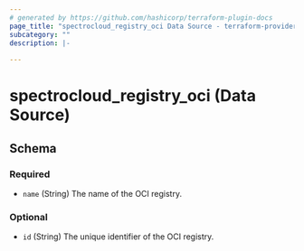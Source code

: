 ```yaml
---
# generated by https://github.com/hashicorp/terraform-plugin-docs
page_title: "spectrocloud_registry_oci Data Source - terraform-provider-spectrocloud"
subcategory: ""
description: |-
  
---
```


# spectrocloud_registry_oci (Data Source)





<!-- schema generated by tfplugindocs -->
## Schema

### Required

- `name` (String) The name of the OCI registry.

### Optional

- `id` (String) The unique identifier of the OCI registry.
